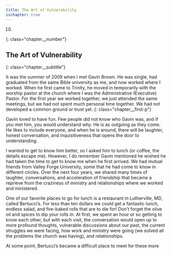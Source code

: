 ```yaml
---
title: The Art of Vulnerability
ischapter: true
---
```


10.
{: class="chapter__number"}

## The Art of Vulnerability
{: class="chapter__subtitle"}

It was the summer of 2009 when I met Gavin Brown. He was single, had
graduated from the same Bible university as me, and now worked where I
worked. When he first came to Trinity, he moved in temporarily with the worship
pastor at the church where I was the Administrative (Executive) Pastor. For the
first year we worked together, we just attended the same meetings, but we had
not spent much personal time together. We had not developed a common ground
or trust yet.
{: class="chapter__first-p"}

Gavin loved to have fun. Few people did not know who Gavin was, and if
you met him, you would understand why. He is as outgoing as they come. He
likes to include everyone, and when he is around, there will be laughter, honest
conversation, and inquisitiveness that opens the door to understanding.

I wanted to get to know him better, so I asked him to lunch (or coffee, the
details escape me). However, I do remember Gavin mentioned he wished he had
taken the time to get to know me when he first arrived. We had mutual friends
from Valley Forge University, some that he had come to know in different circles.
Over the next four years, we shared many times of laughter, conversations,
and acceleration of friendship that became a reprieve from the craziness of
ministry and relationships where we worked and ministered.

One of our favorite places to go for lunch is a restaurant in Lutherville,
MD, called Bertucci’s. For less than ten dollars we could get a fantastic lunch,
endless salad, and fire-baked rolls that are to die for! Don’t forget the olive
oil and spices to dip your rolls in. At first, we spent an hour or so getting to
know each other, but with each visit, the conversation would open up to more
profound thoughts, vulnerable discussions about our past, the current struggles
we were facing, how work and ministry were going (we solved all the problems
the church was having), and relationships.

At some point, Bertucci’s became a difficult place to meet for these more
